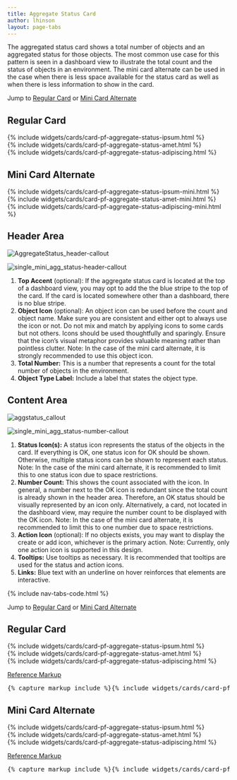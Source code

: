 ```yaml
---
title: Aggregate Status Card
author: lhinson
layout: page-tabs
---
```

<div class="tab-content">
  <div role="tabpanel" class="tab-pane active" id="overview">
    <p>The aggregated status card shows a total number of objects and an aggregated status for those objects. The most common use case for this pattern is seen in a dashboard view to illustrate the total count and the status of objects in an environment. The mini card alternate can be used in the case when there is less space available for the status card as well as when there is less information to show in the card.</p>
    <p>Jump to <a href="#example-overview-1">Regular Card</a> or <a href="#example-overview-2">Mini Card Alternate</a></p>
    <h2 id="example-overview-1">Regular Card</h2>
    <div class="row">
      <div class="col-md-8">
        <div class="example-pf">
          <div class="cards-pf">
            <div class="container-fluid container-cards-pf">
              <div class="row row-cards-pf">
                <div class="col-xs-12 col-sm-6 col-md-4">
                  <!-- Important:  if you need to nest additional .row within a .row.row-cards-pf, do *not* use .row-cards-pf on the nested .row  -->
                  {% include widgets/cards/card-pf-aggregate-status-ipsum.html %}
                </div>
                <div class="col-xs-12 col-sm-6 col-md-4">
                  <!-- Important:  if you need to nest additional .row within a .row.row-cards-pf, do *not* use .row-cards-pf on the nested .row  -->
                  {% include widgets/cards/card-pf-aggregate-status-amet.html %}
                </div>
                <div class="col-xs-12 col-sm-6 col-md-4">
                  <!-- Important:  if you need to nest additional .row within a .row.row-cards-pf, do *not* use .row-cards-pf on the nested .row  -->
                  {% include widgets/cards/card-pf-aggregate-status-adipiscing.html %}
                </div>
              </div>
            </div>
          </div>
        </div>
      </div>
    </div>
    <h2 id="example-overview-2">Mini Card Alternate</h2>
    <div class="row">
      <div class="col-md-8">
        <div class="example-pf">
          <div class="cards-pf">
            <div class="container-fluid container-cards-pf">
              <div class="row row-cards-pf">
                <div class="col-xs-12 col-sm-6 col-md-4">
                  <!-- Important:  if you need to nest additional .row within a .row.row-cards-pf, do *not* use .row-cards-pf on the nested .row  -->
                  {% include widgets/cards/card-pf-aggregate-status-ipsum-mini.html %}
                </div>
                <div class="col-xs-12 col-sm-6 col-md-4">
                  <!-- Important:  if you need to nest additional .row within a .row.row-cards-pf, do *not* use .row-cards-pf on the nested .row  -->
                  {% include widgets/cards/card-pf-aggregate-status-amet-mini.html %}
                </div>
                <div class="col-xs-12 col-sm-6 col-md-4">
                  <!-- Important:  if you need to nest additional .row within a .row.row-cards-pf, do *not* use .row-cards-pf on the nested .row  -->
                  {% include widgets/cards/card-pf-aggregate-status-adipiscing-mini.html %}
                </div>
              </div>
            </div>
          </div>
        </div>
      </div>
    </div>
  </div>
  <div role="tabpanel" class="tab-pane" id="design">
    <h2>Header Area</h2>
    <div class="row">
      <div class="col-md-7 col-lg-5">
        <p><img src="{{site.baseurl}}assets/img/AggregateStatus_header-callout.png" alt="AggregateStatus_header-callout"/></p>
        <p><img src="{{site.baseurl}}assets/img/single_mini_agg_status-header-callout.png" alt="single_mini_agg_status-header-callout"/></p>
      </div>
      <div class="col-md-5 col-lg-7">
        <ol>
          <li><b>Top Accent</b> (optional): If the aggregate status card is located at the top of a dashboard view, you may opt to add the the blue stripe to the top of the card. If the card is located somewhere other than a dashboard, there is no blue stripe.</li>
          <li><b>Object Icon</b> (optional): An object icon can be used before the count and object name.  Make sure you are consistent and either opt to always use the icon or not. Do not mix and match by applying icons to some cards but not others. Icons should be used thoughtfully and sparingly. Ensure that the icon’s visual metaphor provides valuable meaning rather than pointless clutter. Note: In the case of the mini card alternate, it is strongly recommended to use this object icon.</li>
          <li><b>Total Number:</b> This is a number that represents a count for the total number of objects in the environment.</li>
          <li><b>Object Type Label:</b> Include a label that states the object type.</li>
        </ol>
      </div>
    </div>
    <h2>Content Area</h2>
    <div class="row">
      <div class="col-md-7 col-lg-5">
        <p><img src="{{site.baseurl}}assets/img/aggstatus_callout.png" alt="aggstatus_callout"/></p>
        <p><img src="{{site.baseurl}}assets/img/single_mini_agg_status-number-callout.png" alt="single_mini_agg_status-number-callout"/></p>
      </div>
      <div class="col-md-5 col-lg-7">
        <ol>
          <li><b>Status Icon(s):</b> A status icon represents the status of the objects in the card. If everything is OK, one status icon for OK should be shown. Otherwise, multiple status icons can be shown to represent each status. Note: In the case of the mini card alternate, it is recommended to limit this to one status icon due to space restrictions.</li>
          <li><b>Number Count:</b> This shows the count associated with the icon. In general, a number next to the OK icon is redundant since the total count is already shown in the header area. Therefore, an OK status should be visually represented by an icon only. Alternatively, a card, not located in the dashboard view, may require the number count to be displayed with the OK icon. Note: In the case of the mini card alternate, it is recommended to limit this to one number due to space restrictions.</li>
          <li><b>Action Icon</b> (optional): If no objects exists, you may want to display the create or add icon, whichever is the primary action. Note: Currently, only one action icon is supported in this design.</li>
          <li><b>Tooltips:</b> Use tooltips as necessary. It is recommended that tooltips are used for the status and action icons.</li>
          <li><b>Links:</b> Blue text with an underline on hover reinforces that elements are interactive.</li>
        </ol>
      </div>
    </div>
  </div>
  <div role="tabpanel" class="tab-pane" id="code">
    {% include nav-tabs-code.html %}
    <div class="tab-content">
      <div role="tabpanel" class="tab-pane nested active" id="html-css">
        <p>Jump to <a href="#example-code-1">Regular Card</a> or <a href="#example-code-2">Mini Card Alternate</a></p>
        <h2 id="example-code-1">Regular Card</h2>
        <div class="row">
          <div class="col-md-8">
            <div class="example-pf">
              <div class="example-pf-demo example-pf-demo-no-padding">
                <div class="cards-pf">
                  <div class="container-fluid container-cards-pf">
                    <div class="row row-cards-pf">
                      <div class="col-xs-12 col-sm-6 col-md-4">
                        <!-- Important:  if you need to nest additional .row within a .row.row-cards-pf, do *not* use .row-cards-pf on the nested .row  -->
                        {% include widgets/cards/card-pf-aggregate-status-ipsum.html %}
                      </div>
                      <div class="col-xs-12 col-sm-6 col-md-4">
                        <!-- Important:  if you need to nest additional .row within a .row.row-cards-pf, do *not* use .row-cards-pf on the nested .row  -->
                        {% include widgets/cards/card-pf-aggregate-status-amet.html %}
                      </div>
                      <div class="col-xs-12 col-sm-6 col-md-4">
                        <!-- Important:  if you need to nest additional .row within a .row.row-cards-pf, do *not* use .row-cards-pf on the nested .row  -->
                        {% include widgets/cards/card-pf-aggregate-status-adipiscing.html %}
                      </div>
                    </div>
                  </div>
                </div>
              </div>
            </div>
          </div>
        </div>
        <p class="reference-markup"><a class="collapse-toggle" data-toggle="collapse" aria-expanded="true" aria-controls="card-markup-1" href="#card-markup-1">Reference Markup</a></p>
        <div class="collapse in" id="card-markup-1">
          <pre class="prettyprint">{% capture markup_include %}{% include widgets/cards/card-pf-aggregate-status-ipsum.html %}{% include widgets/cards/card-pf-aggregate-status-amet.html %}{% include widgets/cards/card-pf-aggregate-status-adipiscing.html %}{% endcapture %}{{ markup_include | xml_escape }}</pre>
        </div>
        <h2 id="example-code-2">Mini Card Alternate</h2>
        <div class="row">
          <div class="col-md-8">
            <div class="example-pf">
              <div class="example-pf-demo example-pf-demo-no-padding">
                <div class="cards-pf">
                  <div class="container-fluid container-cards-pf">
                    <div class="row row-cards-pf">
                      <div class="col-xs-12 col-sm-6 col-md-4">
                        <!-- Important:  if you need to nest additional .row within a .row.row-cards-pf, do *not* use .row-cards-pf on the nested .row  -->
                        {% include widgets/cards/card-pf-aggregate-status-ipsum.html %}
                      </div>
                      <div class="col-xs-12 col-sm-6 col-md-4">
                        <!-- Important:  if you need to nest additional .row within a .row.row-cards-pf, do *not* use .row-cards-pf on the nested .row  -->
                        {% include widgets/cards/card-pf-aggregate-status-amet.html %}
                      </div>
                      <div class="col-xs-12 col-sm-6 col-md-4">
                        <!-- Important:  if you need to nest additional .row within a .row.row-cards-pf, do *not* use .row-cards-pf on the nested .row  -->
                        {% include widgets/cards/card-pf-aggregate-status-adipiscing.html %}
                      </div>
                    </div>
                  </div>
                </div>
              </div>
            </div>
          </div>
        </div>
        <p class="reference-markup"><a class="collapse-toggle" data-toggle="collapse" aria-expanded="true" aria-controls="card-markup-2" href="#card-markup-2">Reference Markup</a></p>
        <div class="collapse in" id="card-markup-2">
          <pre class="prettyprint">{% capture markup_include %}{% include widgets/cards/card-pf-aggregate-status-ipsum-mini.html %}{% include widgets/cards/card-pf-aggregate-status-amet-mini.html %}{% include widgets/cards/card-pf-aggregate-status-adipiscing-mini.html %}{% endcapture %}{{ markup_include | xml_escape }}</pre>
        </div>
      </div>
      <div role="tabpanel" class="tab-pane nested" id="angular">
        <div ng-app="docsApp" ng-controller="DocsController" class="content">
          <div ng-include src="'/components/angular-patternfly/dist/docs/partials/api/patternfly.card.directive.pfAggregateStatusCard.html'"></div>
        </div>
      </div>
    </div>
  </div>
</div>
